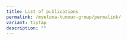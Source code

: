 ```yaml
---
title: List of publications
permalink: /myeloma-tumour-group/permalink/
variant: tiptap
description: ""
---
```

